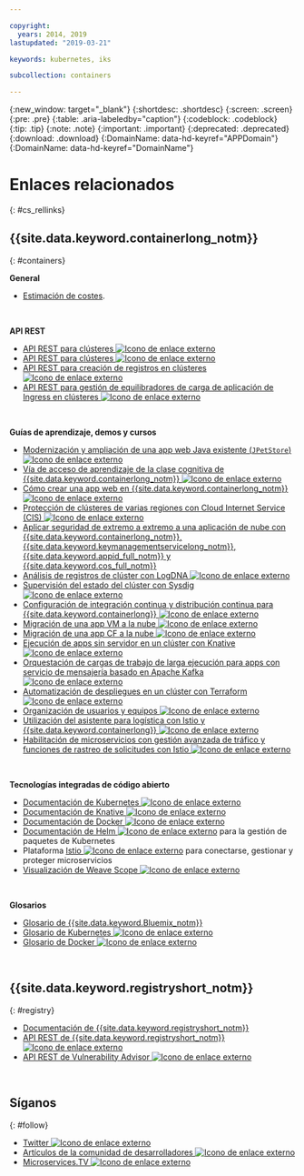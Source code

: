 ```yaml
---

copyright:
  years: 2014, 2019
lastupdated: "2019-03-21"

keywords: kubernetes, iks 

subcollection: containers

---
```


{:new_window: target="_blank"}
{:shortdesc: .shortdesc}
{:screen: .screen}
{:pre: .pre}
{:table: .aria-labeledby="caption"}
{:codeblock: .codeblock}
{:tip: .tip}
{:note: .note}
{:important: .important}
{:deprecated: .deprecated}
{:download: .download}
{:DomainName: data-hd-keyref="APPDomain"}
{:DomainName: data-hd-keyref="DomainName"}




# Enlaces relacionados
{: #cs_rellinks}

## {{site.data.keyword.containerlong_notm}}
{: #containers}

**General**

- [Estimación de costes](/docs/billing-usage?topic=billing-usage-cost#cost).

<br />


**API REST**

- [API REST para clústeres ![Icono de enlace externo](../icons/launch-glyph.svg "Icono de enlace externo")](https://containers.cloud.ibm.com/swagger-api/)
- [API REST para clústeres ![Icono de enlace externo](../icons/launch-glyph.svg "Icono de enlace externo")](https://containers.cloud.ibm.com/swagger-api/swagger.json)
- [API REST para creación de registros en clústeres ![Icono de enlace externo](../icons/launch-glyph.svg "Icono de enlace externo")](https://containers.cloud.ibm.com/swagger-logging/)
- [API REST para gestión de equilibradores de carga de aplicación de Ingress en clústeres ![Icono de enlace externo](../icons/launch-glyph.svg "Icono de enlace externo")](https://containers.cloud.ibm.com/swagger-alb-api/)

<br />


**Guías de aprendizaje, demos y cursos**

- [Modernización y ampliación de una app web Java existente (`JPetStore`)![Icono de enlace externo](../icons/launch-glyph.svg "Icono de enlace externo")](https://github.com/IBM-Cloud/jpetstore-kubernetes)
- [Vía de acceso de aprendizaje de la clase cognitiva de {{site.data.keyword.containerlong_notm}} ![Icono de enlace externo](../icons/launch-glyph.svg "Icono de enlace externo")](https://cognitiveclass.ai/learn/containers-k8s-and-istio-on-ibm-cloud/)
- [Cómo crear una app web en {{site.data.keyword.containerlong_notm}} ![Icono de enlace externo](../icons/launch-glyph.svg "Icono de enlace externo")](/docs/tutorials?topic=solution-tutorials-scalable-webapp-kubernetes#scalable-webapp-kubernetes)
- [Protección de clústeres de varias regiones con Cloud Internet Service (CIS) ![Icono de enlace externo](../icons/launch-glyph.svg "Icono de enlace externo")](/docs/tutorials?topic=solution-tutorials-multi-region-k8s-cis#multi-region-k8s-cis)
- [Aplicar seguridad de extremo a extremo a una aplicación de nube con {{site.data.keyword.containerlong_notm}}, {{site.data.keyword.keymanagementservicelong_notm}}, {{site.data.keyword.appid_full_notm}} y {{site.data.keyword.cos_full_notm}}](/docs/tutorials?topic=solution-tutorials-cloud-e2e-security#cloud-e2e-security)
- [Análisis de registros de clúster con LogDNA ![Icono de enlace externo](../icons/launch-glyph.svg "Icono de enlace externo")](/docs/services/Log-Analysis-with-LogDNA?topic=LogDNA-kube#kube)
- [Supervisión del estado del clúster con Sysdig ![Icono de enlace externo](../icons/launch-glyph.svg "Icono de enlace externo")](/docs/services/Monitoring-with-Sysdig?topic=Sysdig-kubernetes_cluster#kubernetes_cluster)
- [Configuración de integración continua y distribución continua para {{site.data.keyword.containerlong}} ![Icono de enlace externo](../icons/launch-glyph.svg "Icono de enlace externo")](/docs/tutorials?topic=solution-tutorials-continuous-deployment-to-kubernetes#continuous-deployment-to-kubernetes)
- [Migración de una app VM a la nube ![Icono de enlace externo](../icons/launch-glyph.svg "Icono de enlace externo")](/docs/tutorials?topic=solution-tutorials-vm-to-containers-and-kubernetes#vm-to-containers-and-kubernetes)
- [Migración de una app CF a la nube ![Icono de enlace externo](../icons/launch-glyph.svg "Icono de enlace externo")](/docs/containers?topic=containers-cf_tutorial#cf_tutorial)
- [Ejecución de apps sin servidor en un clúster con Knative ![Icono de enlace externo](../icons/launch-glyph.svg "Icono de enlace externo")](/docs/containers?topic=containers-knative_tutorial#knative_tutorial)
- [Orquestación de cargas de trabajo de larga ejecución para apps con servicio de mensajería basado en Apache Kafka ![Icono de enlace externo](../icons/launch-glyph.svg "Icono de enlace externo")](/docs/tutorials?topic=solution-tutorials-pub-sub-object-storage#pub-sub-object-storage)
- [Automatización de despliegues en un clúster con Terraform ![Icono de enlace externo](../icons/launch-glyph.svg "Icono de enlace externo")](/docs/tutorials?topic=solution-tutorials-plan-create-update-deployments#plan-create-update-deployments)
- [Organización de usuarios y equipos ![Icono de enlace externo](../icons/launch-glyph.svg "Icono de enlace externo")](/docs/tutorials?topic=solution-tutorials-users-teams-applications#users-teams-applications)
- [Utilización del asistente para logística con Istio y {{site.data.keyword.containerlong}} ![Icono de enlace externo](../icons/launch-glyph.svg "Icono de enlace externo")](https://github.com/IBM-Cloud/logistics-wizard-kubernetes)
- [Habilitación de microservicios con gestión avanzada de tráfico y funciones de rastreo de solicitudes con Istio ![Icono de enlace externo](../icons/launch-glyph.svg "Icono de enlace externo")](https://developer.ibm.com/code/patterns/manage-microservices-traffic-using-istio/)

<br />


**Tecnologías integradas de código abierto**

- [Documentación de Kubernetes ![Icono de enlace externo](../icons/launch-glyph.svg "Icono de enlace externo")](https://kubernetes.io/)
- [Documentación de Knative ![Icono de enlace externo](../icons/launch-glyph.svg "Icono de enlace externo")](https://github.com/knative/docs)
- [Documentación de Docker ![Icono de enlace externo](../icons/launch-glyph.svg "Icono de enlace externo")](https://docs.docker.com/engine/)
- <a href="https://docs.helm.sh/helm/" target="_blank">Documentación de Helm <img src="../icons/launch-glyph.svg" alt="Icono de enlace externo"></a> para la gestión de paquetes de Kubernetes
- Plataforma [Istio ![Icono de enlace externo](../icons/launch-glyph.svg "Icono de enlace externo")](https://istio.io/) para conectarse, gestionar y proteger microservicios
- [Visualización de Weave Scope ![Icono de enlace externo](../icons/launch-glyph.svg "Icono de enlace externo")](https://www.weave.works/oss/scope/)

<br />


**Glosarios**

- [Glosario de {{site.data.keyword.Bluemix_notm}}](/docs/overview/glossary?topic=overview-glossary#glossary)
- [Glosario de Kubernetes ![Icono de enlace externo](../icons/launch-glyph.svg "Icono de enlace externo")](https://kubernetes.io/docs/reference/glossary/?fundamental=true)
- [Glosario de Docker ![Icono de enlace externo](../icons/launch-glyph.svg "Icono de enlace externo")](https://docs.docker.com/glossary/)

<br />


## {{site.data.keyword.registryshort_notm}}
{: #registry}

- [Documentación de {{site.data.keyword.registryshort_notm}}](/docs/services/Registry?topic=registry-index)
- [API REST de {{site.data.keyword.registryshort_notm}} ![Icono de enlace externo](../icons/launch-glyph.svg "Icono de enlace externo")](https://{DomainName}/apidocs/container-registry)
- [API REST de Vulnerability Advisor ![Icono de enlace externo](../icons/launch-glyph.svg "Icono de enlace externo")](https://{DomainName}/apidocs/container-registry/va)

<br />


## Síganos
{: #follow}

- [Twitter ![Icono de enlace externo](../icons/launch-glyph.svg "Icono de enlace externo")](https://twitter.com/hashtag/IKS)
- [Artículos de la comunidad de desarrolladores ![Icono de enlace externo](../icons/launch-glyph.svg "Icono de enlace externo")](https://www.ibm.com/blogs/bluemix/tag/containers/)
- [Microservices.TV ![Icono de enlace externo](../icons/launch-glyph.svg "Icono de enlace externo")](https://developer.ibm.com/tv/microservices/)

<br />

